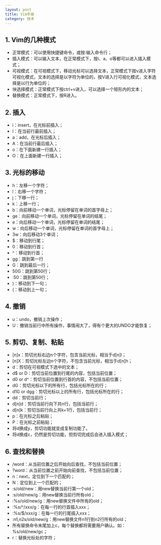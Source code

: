 ```yaml
---
layout: post
title: Vim手册
category: 技术
---
```

## 1. Vim的几种模式
* 正常模式：可以使用快捷键命令，或按:输入命令行；
* 插入模式：可以输入文本，在正常模式下，按i、a、o等都可以进入插入模式；
* 可视模式：在可视模式下，移动光标可以选择文本，正常模式下按v进入字符可视化模式，文本的选择是以字符为单位的，按V进入行可视化模式，文本选择是以行为单位的；
* 块选择模式：正常模式下按ctrl+v进入，可以选择一个矩形内的文本；
* 替换模式：正常模式下，按R进入。

## 2. 插入
* i：insert，在光标前插入；
* I：在当前行最前插入；
* a：add，在光标后插入；
* A：在当前行最后插入；
* o：在下面新建一行插入；
* O：在上面新建一行插入；

## 3. 光标的移动
* h：左移一个字符；
* l：右移一个字符；
* j：下移一行；
* k：上移一行；
* b：向前移动一个单词，光标停留在单词的首字母上；
* ge：向前移动一个单词，光标停留在单词的结尾；
* e：向后移动一个单词，光标停留在单词的结尾；
* w：向后移动一个单词，光标停留在单词的首字母上；
* 3w：向后移动3个单词；
* $：移动到行尾；
* 0：移动到行首；
* ^：移动到行首；
* gg：跳到第一行
* G：跳到最后一行；
* 50G：跳到第50行；
* :50：跳到第50行；
* )：移动到下一句；
* (：移动到上一句；

## 4. 撤销
* u：undo，撤销上次操作；
* U：撤销当前行中所有操作，事情闹大了，得有个更大的UNDO才能恢复；

## 5. 剪切、复制、粘贴
* [n]x：剪切光标右边n个字符，包含当前光标，相当于d[n]l；
* [n]X：剪切光标左边n个字符，不包含当前光标，相当于d[n]h；
* d：剪切在可视模式下选中的文本；
* d$ or D：剪切当前位置到行尾的内容，包括当前位置；
* d0 or d^：剪切当前位置到行首的内容，不包括当前位置；
* dG：剪切光标以下的所有行，包括光标所在的行；
* d1G or dgg：剪切光标以上的所有行，包括光标所在的行；
* dd：剪切当前行；
* d[n]d：剪切当前行向下共n行，包括当前行；
* d[n]k：剪切当前行向上共k+1行，包括当前行；
* p：在光标之后粘贴；
* P：在光标之前粘贴；
* 将d换成y，剪切功能就变成复制功能了。
* 将d换成c，仍然是剪切功能，但剪切完成后会进入插入模式；

## 6. 查找和替换
* /word：从当前位置之后开始向后查找，不包括当前位置；
* ?word：从当前位置之前开始向前查找，不包括当前位置；
* n：next，定位到下一个匹配的；
* N：定位到上一个匹配的；
* :s/old/new：用new替换当前行第一个old；
* :s/old/new/g：用new替换当前行所有old；
* :%s/old/new/g：用new替换文件中所有的old；
* :%s/^/xxx/g：在每一行的行首插入xxx；
* :%s/$/xxx/g：在每一行的行尾插入xxx；
* :n1,n2s/old/new/g：用new替换文件n1行到n2行所有的old；
* 所有替换命令末尾加上c，每个替换都将需要用户确认。如：%s/old/new/gc；
* r：替换光标处的字符；

